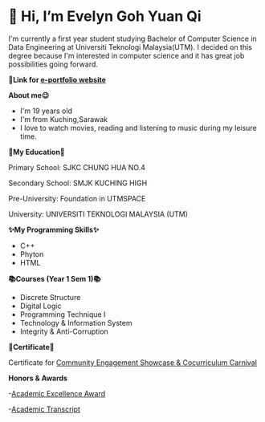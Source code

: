 # 👋 Hi, I’m Evelyn Goh Yuan Qi
I'm currently a first year student studying Bachelor of Computer Science in Data Engineering at Universiti Teknologi Malaysia(UTM). I decided on this degree because I'm interested in computer science and it has great job possibilities going forward.

**🔗Link for [e-portfolio website](https://evelyngoh.netlify.app/)**

**About me😉**
- I'm 19 years old
- I'm from Kuching,Sarawak
- I love to watch movies, reading and listening to music during my leisure time.


**🏫My Education🏫**

Primary School: SJKC CHUNG HUA NO.4

Secondary School: SMJK KUCHING HIGH

Pre-University: Foundation in UTMSPACE

University: UNIVERSITI TEKNOLOGI MALAYSIA (UTM)


**✨My Programming Skills✨**
- C++
- Phyton
- HTML

**📚Courses (Year 1 Sem 1)📚**
- Discrete Structure
- Digital Logic
- Programming Technique I
- Technology & Information System
- Integrity & Anti-Corruption

**📃Certificate📃**

Certificate for [Community Engagement Showcase & Cocurriculum Carnival](https://github.com/evelynngoh/evelynngoh/files/13958155/Certificate_for_EVELYN_GOH_YUAN_QI_for_KEHADIRAN_PESERTA_CESCO_SES.pdf)


**Honors & Awards**

-[Academic Excellence Award](https://github.com/evelynngoh/evelynngoh/files/13958167/Academic.Excellence.Award.pdf)

-[Academic Transcript](https://github.com/evelynngoh/evelynngoh/files/13958168/Academic.Transcript.pdf)

<!---
evelynngoh/evelynngoh is a ✨ special ✨ repository because its `README.md` (this file) appears on your GitHub profile.
You can click the Preview link to take a look at your changes.
--->
